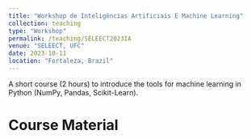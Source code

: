 ```yaml
---
title: "Workshop de Inteligências Artificiais E Machine Learning"
collection: teaching
type: "Workshop"
permalink: /teaching/SELEECT2023IA
venue: "SELEECT, UFC"
date: 2023-10-11
location: "Fortaleza, Brazil"
---
```


A short course (2 hours) to introduce the tools for machine learning in Python (NumPy, Pandas, Scikit-Learn).

Course Material
======

